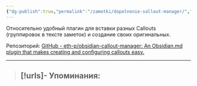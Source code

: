 ```yaml
---
{"dg-publish":true,"permalink":"/zametki/dopolnenie-sallout-manager/","created":"2024-07-10 01:11","updated":"2024-09-03T16:25:40+03:00"}
---
```


Относительно удобный плагин для вставки разных Callouts (группировок в тексте заметок) и создание своих оригинальных.

Репозиторий: [GitHub - eth-p/obsidian-callout-manager: An Obsidian.md plugin that makes creating and configuring callouts easy.](https://github.com/eth-p/obsidian-callout-manager)

---
> [!urls]- Упоминания:
> - 